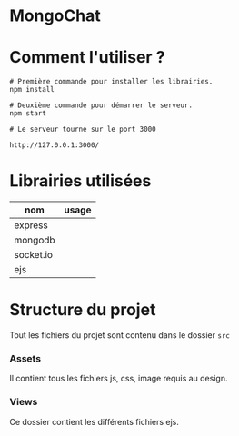 # MongoChat

# Comment l'utiliser ?

```
# Première commande pour installer les librairies.
npm install

# Deuxième commande pour démarrer le serveur.
npm start

# Le serveur tourne sur le port 3000

http://127.0.0.1:3000/

```

# Librairies utilisées 

| nom | usage |
| --- | --- |
| express
| mongodb
| socket.io
| ejs

# Structure du projet

Tout les fichiers du projet sont contenu dans le dossier ```src```

### Assets

Il contient tous les fichiers js, css, image requis au design.

### Views

Ce dossier contient les différents fichiers ejs.